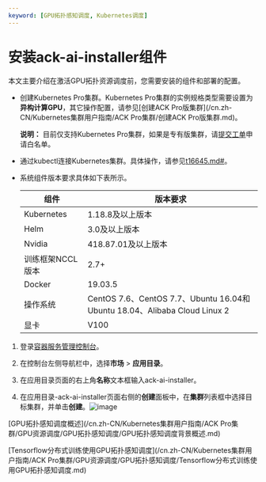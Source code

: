 ```yaml
---
keyword: [GPU拓扑感知调度, Kubernetes调度]
---
```


# 安装ack-ai-installer组件

本文主要介绍在激活GPU拓扑资源调度前，您需要安装的组件和部署的配置。

-   创建Kubernetes Pro集群。Kubernetes Pro集群的实例规格类型需要设置为**异构计算GPU**，其它操作配置，请参见[创建ACK Pro版集群](/cn.zh-CN/Kubernetes集群用户指南/ACK Pro集群/创建ACK Pro版集群.md)。

    **说明：** 目前仅支持Kubernetes Pro集群，如果是专有版集群，请[提交工单](https://icms.alibaba-inc.com/content/csk/d360da?l=1&m=7459&n=2252239)申请白名单。

-   通过kubectl连接Kubernetes集群。具体操作，请参见[t16645.md\#](/cn.zh-CN/Kubernetes集群用户指南/集群/连接集群/通过kubectl连接Kubernetes集群.md)。
-   系统组件版本要求具体如下表所示。

    |组件|版本要求|
    |--|----|
    |Kubernetes|1.18.8及以上版本|
    |Helm|3.0及以上版本|
    |Nvidia|418.87.01及以上版本|
    |训练框架NCCL版本|2.7+|
    |Docker|19.03.5|
    |操作系统|CentOS 7.6、CentOS 7.7、Ubuntu 16.04和Ubuntu 18.04、Alibaba Cloud Linux 2|
    |显卡|V100|


1.  登录[容器服务管理控制台](https://cs.console.aliyun.com)。

2.  在控制台左侧导航栏中，选择**市场** \> **应用目录**。

3.  在应用目录页面的右上角**名称**文本框输入ack-ai-installer。

4.  在应用目录-ack-ai-installer页面右侧的**创建**面板中，在**集群**列表框中选择目标集群，并单击**创建**。![image](https://static-aliyun-doc.oss-accelerate.aliyuncs.com/assets/img/zh-CN/8995975061/p183749.png)


[GPU拓扑感知调度概述](/cn.zh-CN/Kubernetes集群用户指南/ACK Pro集群/GPU资源调度/GPU拓扑感知调度/GPU拓扑感知调度背景概述.md)

[Tensorflow分布式训练使用GPU拓扑感知调度](/cn.zh-CN/Kubernetes集群用户指南/ACK Pro集群/GPU资源调度/GPU拓扑感知调度/Tensorflow分布式训练使用GPU拓扑感知调度.md)

